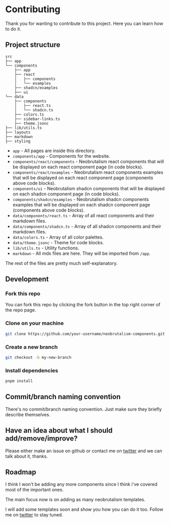 # Contributing

Thank you for wanting to contribute to this project. Here you can learn how to do it.

## Project structure

```
src
├── app
└── components
    ├── app
    ├── react
    │   ├── components
    │   └── examples
    ├── shadcn/examples
    ├── ui
└── data
    ├── components
    │   ├── react.ts
    │   └── shadcn.ts
    ├── colors.ts
    ├── sidebar-links.ts
    ├── theme.jsonc
├── lib/utils.ts
├── layouts
├── markdown
├── styling
```

- `app` - All pages are inside this directory.
- `components/app` - Components for the website.
- `components/react/components` - Neobrutalism react components that will be displayed on each react component page (in code blocks).
- `components/react/examples` - Neobrutalism react components examples that will be displayed on each react component page (components above code blocks).
- `components/ui` - Neobrutalism shadcn components that will be displayed on each shadcn component page (in code blocks).
- `components/shadcn/examples` - Neobrutalism shadcn components examples that will be displayed on each shadcn component page (components above code blocks).
- `data/components/react.ts` - Array of all react components and their markdown files.
- `data/components/shadcn.ts` - Array of all shadcn components and their markdown files.
- `data/colors.ts` - Array of all color palettes.
- `data/theme.jsonc` - Theme for code blocks.
- `lib/utils.ts` - Utility functions.
- `markdown` - All mdx files are here. They will be imported from `/app`.

The rest of the files are pretty much self-explanatory.

## Development

### Fork this repo

You can fork this repo by clicking the fork button in the top right corner of the repo page.

### Clone on your machine

```bash
git clone https://github.com/your-username/neobrutalism-components.git
```

### Create a new branch

```bash
git checkout -b my-new-branch
```

### Install dependencies

```bash
pnpm install
```

## Commit/branch naming convention

There's no commit/branch naming convention. Just make sure they briefly describe themselves.

## Have an idea about what I should add/remove/improve?

Please either make an issue on github or contact me on [twitter](x.com/samuelbreznjak) and we can talk about it, thanks.

## Roadmap

I think I won't be adding any more components since I think i've covered most of the important ones. 

The main focus now is on adding as many neobrutalism templates.

I will add some templates soon and show you how you can do it too. Follow me on [twitter](x.com/samuelbreznjak) to stay tuned.
